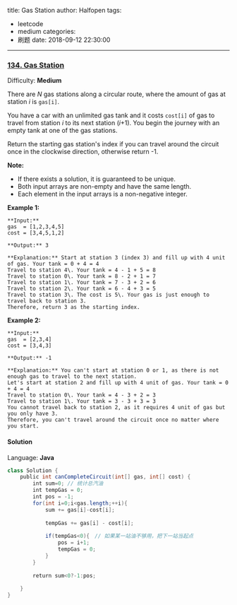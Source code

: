title: Gas Station
author: Halfopen
tags:
  - leetcode
  - medium
categories:
  - 刷题
date: 2018-09-12 22:30:00
---
### [134\. Gas Station](https://leetcode.com/problems/gas-station/description/)

Difficulty: **Medium**



There are _N_ gas stations along a circular route, where the amount of gas at station _i_ is `gas[i]`.

You have a car with an unlimited gas tank and it costs `cost[i]` of gas to travel from station _i_ to its next station (_i_+1). You begin the journey with an empty tank at one of the gas stations.

Return the starting gas station's index if you can travel around the circuit once in the clockwise direction, otherwise return -1.

**Note:**

*   If there exists a solution, it is guaranteed to be unique.
*   Both input arrays are non-empty and have the same length.
*   Each element in the input arrays is a non-negative integer.

**Example 1:**

```
**Input:** 
gas  = [1,2,3,4,5]
cost = [3,4,5,1,2]

**Output:** 3

**Explanation:** Start at station 3 (index 3) and fill up with 4 unit of gas. Your tank = 0 + 4 = 4
Travel to station 4\. Your tank = 4 - 1 + 5 = 8
Travel to station 0\. Your tank = 8 - 2 + 1 = 7
Travel to station 1\. Your tank = 7 - 3 + 2 = 6
Travel to station 2\. Your tank = 6 - 4 + 3 = 5
Travel to station 3\. The cost is 5\. Your gas is just enough to travel back to station 3.
Therefore, return 3 as the starting index.
```

**Example 2:**

```
**Input:** 
gas  = [2,3,4]
cost = [3,4,3]

**Output:** -1

**Explanation:** You can't start at station 0 or 1, as there is not enough gas to travel to the next station.
Let's start at station 2 and fill up with 4 unit of gas. Your tank = 0 + 4 = 4
Travel to station 0\. Your tank = 4 - 3 + 2 = 3
Travel to station 1\. Your tank = 3 - 3 + 3 = 3
You cannot travel back to station 2, as it requires 4 unit of gas but you only have 3.
Therefore, you can't travel around the circuit once no matter where you start.
```



#### Solution

Language: **Java**

```java
class Solution {
    public int canCompleteCircuit(int[] gas, int[] cost) {
        int sum=0; // 统计总汽油
        int tempGas = 0;
        int pos = -1;
        for(int i=0;i<gas.length;++i){
            sum += gas[i]-cost[i];
            
            tempGas += gas[i] - cost[i];　
            
            if(tempGas<0){　// 如果某一站油不够用，把下一站当起点
                pos = i+1;
                tempGas = 0;
            }
        }
        
        return sum<0?-1:pos;
        
    }
}
```